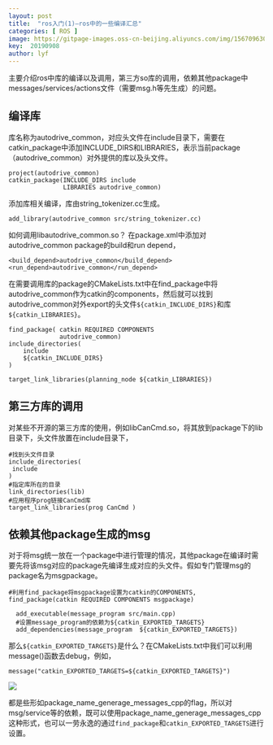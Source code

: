 ```yaml
---
layout: post
title:  "ros入门(1)—ros中的一些编译汇总"
categories: [ ROS ]
image: https://gitpage-images.oss-cn-beijing.aliyuncs.com/img/1567096305730.png
key:  20190908
author: lyf
---
```


主要介绍ros中库的编译以及调用，第三方so库的调用，依赖其他package中messages/services/actions文件（需要msg.h等先生成）的问题。
## 编译库
库名称为autodrive_common，对应头文件在include目录下，需要在catkin_package中添加INCLUDE_DIRS和LIBRARIES，表示当前package（autodrive_common）对外提供的库以及头文件。

```
project(autodrive_common)
catkin_package(INCLUDE_DIRS include
               LIBRARIES autodrive_common)
```

添加库相关编译，库由string_tokenizer.cc生成。

```
add_library(autodrive_common src/string_tokenizer.cc)
```

如何调用libautodrive_common.so？
在package.xml中添加对autodrive_common package的build和run depend，

```
<build_depend>autodrive_common</build_depend>
<run_depend>autodrive_common</run_depend>
```

在需要调用库的package的CMakeLists.txt中在find_package中将autodrive_common作为catkin的components，然后就可以找到autodrive_common对外export的头文件`${catkin_INCLUDE_DIRS}`和库`${catkin_LIBRARIES}`。

```
find_package( catkin REQUIRED COMPONENTS
              autodrive_common)
include_directories(
    include
    ${catkin_INCLUDE_DIRS}
)

target_link_libraries(planning_node ${catkin_LIBRARIES})
```
## 第三方库的调用
对某些不开源的第三方库的使用，例如libCanCmd.so，将其放到package下的lib目录下，头文件放置在include目录下，

```
#找到头文件目录
include_directories(
 include
)
#指定库所在的目录
link_directories(lib)
#应用程序prog链接CanCmd库
target_link_libraries(prog CanCmd )
```

## 依赖其他package生成的msg
对于将msg统一放在一个package中进行管理的情况，其他package在编译时需要先将该msg对应的package先编译生成对应的头文件。假如专门管理msg的package名为msgpackage。

```
#利用find_package将msgpackage设置为catkin的COMPONENTS,
find_package(catkin REQUIRED COMPONENTS msgpackage)

  add_executable(message_program src/main.cpp)
  #设置message_program的依赖为${catkin_EXPORTED_TARGETS}
  add_dependencies(message_program  ${catkin_EXPORTED_TARGETS})
```
那么`${catkin_EXPORTED_TARGETS}`是什么？在CMakeLists.txt中我们可以利用message()函数去debug，例如，

```
message("catkin_EXPORTED_TARGETS=${catkin_EXPORTED_TARGETS}")
```
![](https://gitpage-images.oss-cn-beijing.aliyuncs.com/img/20180528220922331.png)

都是些形如package_name_generage_messages_cpp的flag，所以对msg/service等的依赖，既可以使用package_name_generage_messages_cpp这种形式，也可以一劳永逸的通过`find_package`和`catkin_EXPORTED_TARGETS`进行设置。
